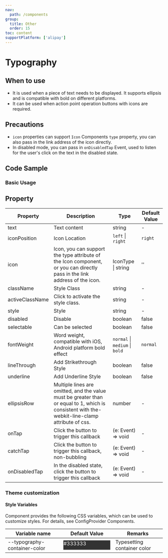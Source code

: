```yaml
---
nav:
  path: /components
group:
  title: Other
  order: 15
toc: content
supportPlatform: ['alipay']
---
```


# Typography

## When to use

- It is used when a piece of text needs to be displayed. It supports ellipsis and is compatible with bold on different platforms.
- It can be used when action point operation buttons with icons are required.

## Precautions

- `icon` properties can support `Icon` Components `type` property, you can also pass in the link address of the icon directly.
- In disabled mode, you can pass in `onDisabledTap` Event, used to listen for the user's click on the text in the disabled state.

## Code Sample

### Basic Usage

<code src='../../demo/pages/Typography/index'></code>

## Property

| Property            | Description                                                                | Type                           | Default Value   |
| --------------- | ------------------------------------------------------------------- | ------------------------------ | -------- |
| text            | Text content                                                            | string                         | -        |
| iconPosition    | Icon Location                                                            | `left` \| `right`              | `right`  |
| icon            | Icon, you can support the type attribute of the Icon component, or you can directly pass in the link address of the icon.  | IconType \| string             | ''       |
| className       | Style Class                                                              | string                         | -        |
| activeClassName | Click to activate the style class.                                                  | string                         | -        |
| style           | Style                                                                | string                         | -        |
| disabled        | Disable                                                            | boolean                        | false    |
| selectable      | Can be selected                                                        | boolean                        | false    |
| fontWeight      | Word weight, compatible with iOS, Android platform bold effect                              | `normal` \| `medium` \| `bold` | `normal` |
| lineThrough     | Add Strikethrough Style                                                      | boolean                        | false    |
| underline       | Add Underline Style                                                      | boolean                        | false    |
| ellipsisRow     | Multiple lines are omitted, and the value must be greater than or equal to 1, which is consistent with the-webkit-line-clamp attribute of css. | number                         | -        |
| onTap           | Click the button to trigger this callback                                                | (e: Event) => void             | -        |
| catchTap        | Click the button to trigger this callback, non-bubbling                                        | (e: Event) => void             | -        |
| onDisabledTap   | In the disabled state, click the button to trigger this callback                                    | (e: Event) => void             | -        |

### Theme customization

#### Style Variables

Component provides the following CSS variables, which can be used to customize styles. For details, see ConfigProvider Components.

| Variable name                       | Default Value                                                                                            | Remarks         |
| ---------------------------- | ------------------------------------------------------------------------------------------------- | ------------ |
| --typography-container-color | <div style="width: 150px; height: 30px; background-color: #333333; color: #ffffff;">#333333</div> | Typesetting container color |
